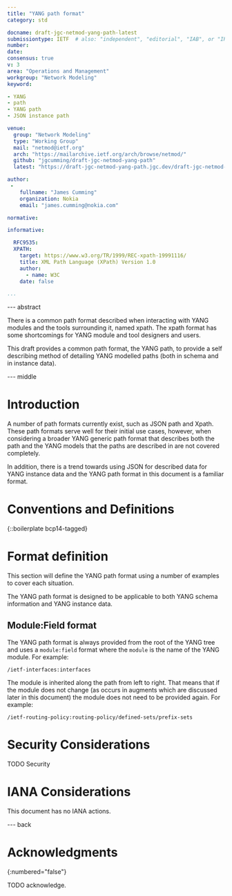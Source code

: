 ```yaml
---
title: "YANG path format"
category: std

docname: draft-jgc-netmod-yang-path-latest
submissiontype: IETF  # also: "independent", "editorial", "IAB", or "IRTF"
number:
date:
consensus: true
v: 3
area: "Operations and Management"
workgroup: "Network Modeling"
keyword:

- YANG
- path
- YANG path
- JSON instance path

venue:
  group: "Network Modeling"
  type: "Working Group"
  mail: "netmod@ietf.org"
  arch: "https://mailarchive.ietf.org/arch/browse/netmod/"
  github: "jgcumming/draft-jgc-netmod-yang-path"
  latest: "https://draft-jgc-netmod-yang-path.jgc.dev/draft-jgc-netmod-yang-path.html"

author:
 -
    fullname: "James Cumming"
    organization: Nokia
    email: "james.cumming@nokia.com"

normative:

informative:

  RFC9535:
  XPATH:
    target: https://www.w3.org/TR/1999/REC-xpath-19991116/
    title: XML Path Language (XPath) Version 1.0
    author:
      - name: W3C
    date: false

...
```


--- abstract

There is a common path format described when interacting with YANG
modules and the tools surrounding it, named xpath.  The xpath format
has some shortcomings for YANG module and tool designers and users.

This draft provides a common path format, the YANG path, to
provide a self describing method of detailing YANG modelled paths
(both in schema and in instance data).

--- middle

# Introduction

A number of path formats currently exist, such as JSON path and Xpath.
These path formats serve well for their initial use cases, however,
when considering a broader YANG generic path format that describes both
the path and the YANG models that the paths are described in are not covered
completely.

In addition, there is a trend towards using JSON for described data for YANG
instance data and the YANG path format in this document is a familiar format.

# Conventions and Definitions

{::boilerplate bcp14-tagged}

# Format definition

This section will define the YANG path format using a number of examples to cover
each situation.

The YANG path format is designed to be applicable to both YANG schema information
and YANG instance data.

## Module:Field format

The YANG path format is always provided from the root of the YANG tree and uses
a `module:field` format where the `module` is the name of the YANG module.  For
example:

```
/ietf-interfaces:interfaces
```

The module is inherited along the path from left to right.  That means that if
the module does not change (as occurs in augments which are discussed later in this
document) the module does not need to be provided again.  For example:

```
/ietf-routing-policy:routing-policy/defined-sets/prefix-sets
```


# Security Considerations

TODO Security


# IANA Considerations

This document has no IANA actions.


--- back

# Acknowledgments
{:numbered="false"}

TODO acknowledge.
